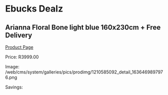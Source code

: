 
# Ebucks Dealz
## Arianna Floral Bone light blue 160x230cm + Free Delivery
[Product Page](https://www.ebucks.com/web/shop/productSelected.do?prodId=1210585092&catId=1209942441)

Price: R3999.00

Image: /web/cms/system/galleries/pics/prodimg/1210585092_detail_1636469897976.png

Savings: 


	